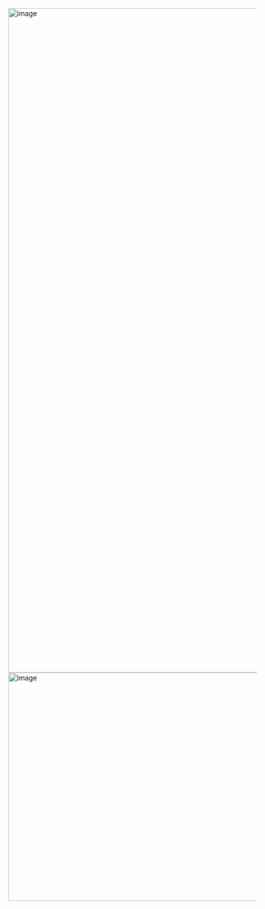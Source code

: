 <img width="968" height="1345" alt="image" src="https://github.com/user-attachments/assets/cefb0946-407e-4acd-9803-d5be74311b67" />

<img width="967" height="462" alt="image" src="https://github.com/user-attachments/assets/7c3ea7a5-5238-45e9-9435-441d31681752" />
